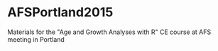 # AFSPortland2015
Materials for the "Age and Growth Analyses with R" CE course at AFS meeting in Portland
